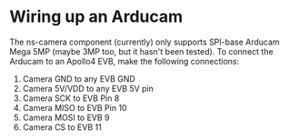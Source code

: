 # Wiring up an Arducam

The ns-camera component (currently) only supports SPI-base Arducam Mega 5MP (maybe 3MP too, but it hasn't been tested). To connect the Arducam to an Apollo4 EVB, make the following connections:

1. Camera GND to any EVB GND
2. Camera 5V/VDD to any EVB 5V pin
3. Camera SCK to EVB Pin 8
4. Camera MISO to EVB Pin 10
5. Camera MOSI to EVB 9
6. Camera CS to EVB 11
